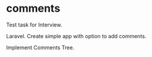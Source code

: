 # comments
Test task for Interview.

Laravel.
Create simple app with option to add comments.

Implement Comments Tree.
